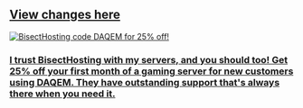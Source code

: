 ## [View changes here](https://github.com/DAQEM/Challenges/releases)

[![BisectHosting code DAQEM for 25% off!](https://www.bisecthosting.com/partners/custom-banners/bb6b0cc7-75a1-4002-9257-561d8df48142.webp)](https://bisecthosting.com/DAQEM?r=Challenges+Changelog)

### [I trust BisectHosting with my servers, and you should too! Get 25% off your first month of a gaming server for new customers using DAQEM. They have outstanding support that's always there when you need it.](https://bisecthosting.com/DAQEM?r=Challenges+Changelog)
